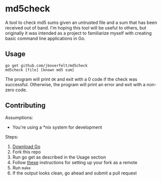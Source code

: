 md5check
========

A tool to check md5 sums given an untrusted file and a sum that has been received out of band.
I'm hoping this tool will be useful to others, but originally it was intended as a project to familiarize myself with creating basic command line applications in Go.

Usage
-----

```
go get github.com/jboverfelt/md5check
md5check [file] [known md5 sum]
```

The program will print ```OK``` and exit with a 0 code if the check was successful.
Otherwise, the program will print an error and exit with a non-zero code.

Contributing
-----

Assumptions:
* You're using a *nix system for development

Steps:

1. [Download Go](http://golang.org/doc/install)
2. Fork this repo
3. Run go get as described in the Usage section
4. Follow [these](https://blog.splice.com/contributing-open-source-git-repositories-go/) instructions for setting up your fork as a remote
5. Run ```make```
6. If the output looks clean, go ahead and submit a pull request
